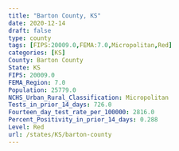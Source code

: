 ```yaml
---
title: "Barton County, KS"
date: 2020-12-14
draft: false
type: county
tags: [FIPS:20009.0,FEMA:7.0,Micropolitan,Red]
categories: [KS]
County: Barton County
State: KS
FIPS: 20009.0
FEMA_Region: 7.0
Population: 25779.0
NCHS_Urban_Rural_Classification: Micropolitan
Tests_in_prior_14_days: 726.0
Fourteen_day_test_rate_per_100000: 2816.0
Percent_Positivity_in_prior_14_days: 0.288
Level: Red
url: /states/KS/barton-county
---
```



